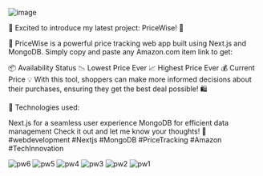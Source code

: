 ![image](https://github.com/KaveeshaDisssanayake/pricewise/assets/90174106/71a2a808-5964-45fa-8fea-a0cce881c123)


🚀 Excited to introduce my latest project: PriceWise! 🎉

🔗 PriceWise is a powerful price tracking web app built using Next.js and MongoDB. Simply copy and paste any Amazon.com item link to get:

📦 Availability Status
📉 Lowest Price Ever
📈 Highest Price Ever
💰 Current Price
💡 With this tool, shoppers can make more informed decisions about their purchases, ensuring they get the best deal possible! 🛍️

🔧 Technologies used:

Next.js for a seamless user experience
MongoDB for efficient data management
Check it out and let me know your thoughts! 💬 #webdevelopment #Nextjs #MongoDB #PriceTracking #Amazon #TechInnovation


![pw6](https://github.com/KaveeshaDisssanayake/pricewise/assets/90174106/6e9453ce-b5d1-4041-a662-705ff4049f13)
![pw5](https://github.com/KaveeshaDisssanayake/pricewise/assets/90174106/64de39bc-d270-484b-8f1f-c185e10f056e)
![pw4](https://github.com/KaveeshaDisssanayake/pricewise/assets/90174106/dddd8f25-3138-4318-be3e-c824c554a3bb)
![pw3](https://github.com/KaveeshaDisssanayake/pricewise/assets/90174106/7c339aaf-4e5e-4f83-8ac9-22f0e912169b)
![pw2](https://github.com/KaveeshaDisssanayake/pricewise/assets/90174106/bdb0cca8-d380-4e46-9524-7929ed55b824)
![pw1](https://github.com/KaveeshaDisssanayake/pricewise/assets/90174106/8639155e-f7e7-44be-954d-70231dfd68ca)
